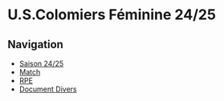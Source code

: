 # U.S.Colomiers Féminine 24/25
<html lang="fr">
<head>
    <meta charset="UTF-8">
    <meta name="viewport" content="width=device-width, initial-scale=1.0">
    <link rel="stylesheet" href="style.css"> </head>
<body>
    <h2>Navigation</h2>
    <ul>
        <li><a href="Saison2425.html">Saison 24/25</a></li>
        <li><a href="Match.md">Match</a></li>
        <li><a href="RPE.html">RPE</a></li>
        <li><a href="Doucmentdivers.html">Document Divers</a></li>
    </ul>
</body>
</html>
